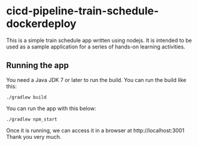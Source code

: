 # cicd-pipeline-train-schedule-dockerdeploy

This is a simple train schedule app written using nodejs. It is intended to be used as a sample application for a series of hands-on learning activities.

## Running the app

You need a Java JDK 7 or later to run the build. You can run the build like this:

    ./gradlew build

You can run the app with this below:

    ./gradlew npm_start

Once it is running, we can access it in a browser at http://localhost:3001
Thank you very much. 
